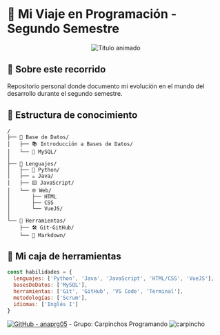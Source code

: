 # 🌱 Mi Viaje en Programación - Segundo Semestre
<div align="center"> <img src="https://readme-typing-svg.demolab.com?font=Fira+Code&weight=600&size=22&duration=3000&pause=500&color=58A6FF&width=435&lines=De+novato+a+programador" alt="Titulo animado"> </div>

## 📖 Sobre este recorrido
Repositorio personal donde documento mi evolución en el mundo del desarrollo durante el segundo semestre.

## 🌳 Estructura de conocimiento
```plaintext
/
├── 📁 Base de Datos/
│   ├── 📚 Introducción a Bases de Datos/
│   └── 🐬 MySQL/
│
├── 📁 Lenguajes/
│   ├── 🐍 Python/
│   ├── ☕ Java/
│   ├── 🟨 JavaScript/
│   └── 🌐 Web/
│       ├── HTML
│       ├── CSS
│       └── VueJS/
│
└── 📁 Herramientas/
    ├── 🛠️ Git-GitHub/
    └── 📝 Markdown/
```

## 🧠 Mi caja de herramientas
```javascript
const habilidades = {
  lenguajes: ['Python', 'Java', 'JavaScript', 'HTML/CSS', 'VueJS'],
  basesDeDatos: ['MySQL'],
  herramientas: ['Git', 'GitHub', 'VS Code', 'Terminal'],
  metodologías: ['Scrum'],
  idiomas: ['Inglés I']
}
```

[![GitHub - anaprg05](https://img.shields.io/badge/GitHub-anaprg05-blue?logo=github)](https://github.com/anaprg05)  - Grupo: Carpinchos Programando ![carpincho](https://github.com/user-attachments/assets/34c61984-7f45-403c-a3ae-a57dd16a27bf)
